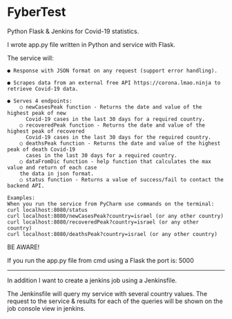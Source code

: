 # FyberTest
Python Flask & Jenkins for Covid-19 statistics.

I wrote app.py file written in Python and service with Flask.

The service will:

    ● Response with JSON format on any request (support error handling).
    
    ● Scrapes data from an external free API https://corona.lmao.ninja to retrieve Covid-19 data.
    
    ● Serves 4 endpoints:
        ○ newCasesPeak function - Returns the date and value of the highest peak of new
          Covid-19 cases in the last 30 days for a required country.
        ○ recoveredPeak function - Returns the date and value of the highest peak of recovered
          Covid-19 cases in the last 30 days for the required country.
        ○ deathsPeak function - Returns the date and value of the highest peak of death Covid-19
          cases in the last 30 days for a required country.
        ○ dataFromDic function - help function that calculates the max value and return of each case 
        the data in json format.
        ○ status function - Returns a value of success/fail to contact the backend API.
        
    Examples:    
    When you run the service from PyCharm use commands on the terminal: 
    curl localhost:8080/status
    curl localhost:8080/newCasesPeak?country=israel (or any other country)
    curl localhost:8080/recoveredPeak?country=israel (or any other country)
    curl localhost:8080/deathsPeak?country=israel (or any other country)
    
   BE AWARE! 
   
   If you run the app.py file from cmd using a Flask the port is: 5000
   
---------------------------------------------------------------------------------------------------------------------------------------------------------------------------------

In addition I want to create a jenkins job using a Jenkinsfile.

The Jenkinsfile will query my service with several country values. The request to the service &
results for each of the queries will be shown on the job console view in jenkins.
